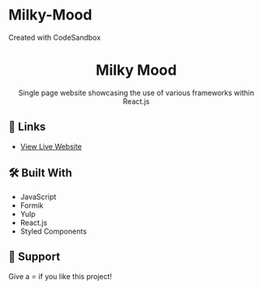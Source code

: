 # Milky-Mood
Created with CodeSandbox
<h1 align="center">Milky Mood</h1>

<p align="center">Single page website showcasing the use of various frameworks within React.js</p>

## 🔗 Links

- [View Live Website](https://rz0s4p.csb.app "Live View")

## 🛠 Built With

- JavaScript
- Formik
- Yulp
- React.js
- Styled Components

## 🤝 Support

Give a ⭐️ if you like this project!
